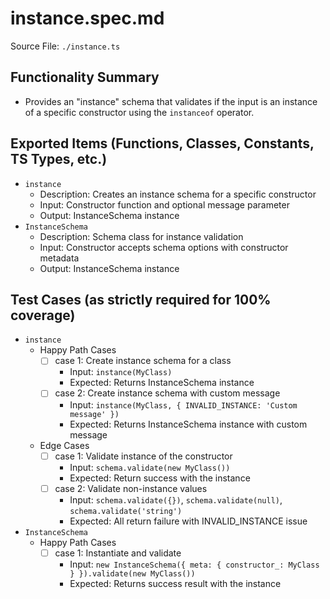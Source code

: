 # instance.spec.md

Source File: `./instance.ts`

## Functionality Summary
- Provides an "instance" schema that validates if the input is an instance of a specific constructor using the `instanceof` operator.

## Exported Items (Functions, Classes, Constants, TS Types, etc.)
- `instance`
  - Description: Creates an instance schema for a specific constructor
  - Input: Constructor function and optional message parameter
  - Output: InstanceSchema instance
- `InstanceSchema`
  - Description: Schema class for instance validation
  - Input: Constructor accepts schema options with constructor metadata
  - Output: InstanceSchema instance

## Test Cases (as strictly required for 100% coverage)
- `instance`
  - Happy Path Cases
    - [ ] case 1: Create instance schema for a class
      - Input: `instance(MyClass)`
      - Expected: Returns InstanceSchema instance
    - [ ] case 2: Create instance schema with custom message
      - Input: `instance(MyClass, { INVALID_INSTANCE: 'Custom message' })`
      - Expected: Returns InstanceSchema instance with custom message
  - Edge Cases
    - [ ] case 1: Validate instance of the constructor
      - Input: `schema.validate(new MyClass())`
      - Expected: Return success with the instance
    - [ ] case 2: Validate non-instance values
      - Input: `schema.validate({})`, `schema.validate(null)`, `schema.validate('string')`
      - Expected: All return failure with INVALID_INSTANCE issue
- `InstanceSchema`
  - Happy Path Cases
    - [ ] case 1: Instantiate and validate
      - Input: `new InstanceSchema({ meta: { constructor_: MyClass } }).validate(new MyClass())`
      - Expected: Returns success result with the instance

